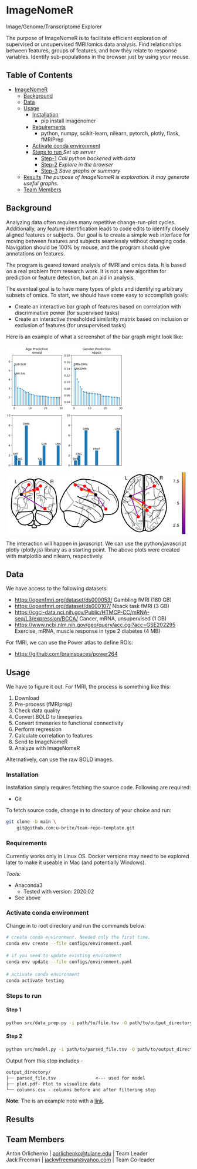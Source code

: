 # ImageNomeR
Image/Genome/Transcriptome Explorer

The purpose of ImageNomeR is to facilitate efficient exploration of supervised or unsupervised fMRI/omics data analysis. Find relationships between features, groups of features, and how they relate to response variables. Identify sub-populations in the browser just by using your mouse.

## Table of Contents

- [ImageNomeR](#team-repo-template)
    - [Background](#Background)
    - [Data](#data)
    - [Usage](#usage)
        - [Installation](#installation)
			- pip install imagenomer
        - [Requirements](#requirements) 
			- python, numpy, scikit-learn, nilearn, pytorch, plotly, flask, fMRIPrep
        - [Activate conda environment](#activate-conda-environment) 
        - [Steps to run ](#steps-to-run) _Set up server_
			- [Step-1](#step-1) _Call python backened with data_
			- [Step-2](#step-2) _Explore in the browser_
            - [Step-3](#step-3) _Save graphs or summary_
    - [Results](#results) _The purpose of ImageNomeR is exploration. It may generate useful graphs._
    - [Team Members](#team-members)

## Background

Analyzing data often requires many repetitive change-run-plot cycles. Additionally, any feature identification leads to code edits to identify closely aligned features or subjects. Our goal is to create a simple web interface for moving between features and subjects seamlessly without changing code. Navigation should be 100% by mouse, and the program should give annotations on features.

The program is geared toward analysis of fMRI and omics data. It is based on a real problem from research work. It is not a new algorithm for prediction or feature detection, but an aid in analysis.

The eventual goal is to have many types of plots and identifying arbitrary subsets of omics. To start, we should have some easy to accomplish goals:

- Create an interactive bar graph of features based on correlation with discriminative power (for supervised tasks)
- Create an interactive thresholded similarity matrix based on inclusion or exclusion of features (for unsupervised tasks)

Here is an example of what a screenshot of the bar graph might look like:

![bar graph example](https://github.com/u-brite/ImageNomeR/blob/main/images/bar_graph_example.png?raw=1)<br/>
![nilearn connection visualization example](https://github.com/u-brite/ImageNomeR/blob/main/images/nilearn_conn_visualization.png?raw=1)

The interaction will happen in javascript. We can use the python/javascript plotly (plotly.js) library as a starting point. The above plots were created with matplotlib and nilearn, respectively.

## Data

We have access to the following datasets:

- https://openfmri.org/dataset/ds000053/ Gambling fMRI (180 GB)
- https://openfmri.org/dataset/ds000107/ Nback task fMRI (3 GB)
- https://cgci-data.nci.nih.gov/Public/HTMCP-CC/mRNA-seq/L3/expression/BCCA/ Cancer, mRNA, unsupervised (1 GB)
- https://www.ncbi.nlm.nih.gov/geo/query/acc.cgi?acc=GSE202295 Exercise, mRNA, muscle response in type 2 diabetes (4 MB)

For fMRI, we can use the Power atlas to define ROIs:

- https://github.com/brainspaces/power264

## Usage

We have to figure it out. For fMRI, the process is something like this:

1. Download
2. Pre-process (fMRIprep)
3. Check data quality
4. Convert BOLD to timeseries
5. Convert timeseries to functional connectivity
6. Perform regression
7. Calculate correlation to features
8. Send to ImageNomeR
9. Analyze with ImageNomeR

Alternatively, can use the raw BOLD images.

### Installation

Installation simply requires fetching the source code. Following are required:

- Git

To fetch source code, change in to directory of your choice and run:

```sh
git clone -b main \
    git@github.com:u-brite/team-repo-template.git
```

### Requirements

Currently works only in Linux OS. Docker versions may need to be explored later to make it useable in Mac (and
potentially Windows).

*Tools:*

- Anaconda3
    - Tested with version: 2020.02
- See above

### Activate conda environment

Change in to root directory and run the commands below:

```sh
# create conda environment. Needed only the first time.
conda env create --file configs/environment.yaml

# if you need to update existing environment
conda env update --file configs/environment.yaml

# activate conda environment
conda activate testing
```

### Steps to run

#### Step 1

```sh
python src/data_prep.py -i path/to/file.tsv -O path/to/output_directory
```

#### Step 2

```sh
python src/model.py -i path/to/parsed_file.tsv -O path/to/output_directory
```

Output from this step includes -

```directory
output_directory/
├── parsed_file.tsv               <--- used for model
├── plot.pdf- Plot to visualize data
└── columns.csv - columns before and after filtering step

```

**Note**: The is an example note with a [link](https://github.com/u-brite/team-repo-template).


## Results

## Team Members

Anton Orlichenko | aorlichenko@tulane.edu | Team Leader<br/>
Jack Freeman | jackwfreeman@yahoo.com | Team Co-leader

